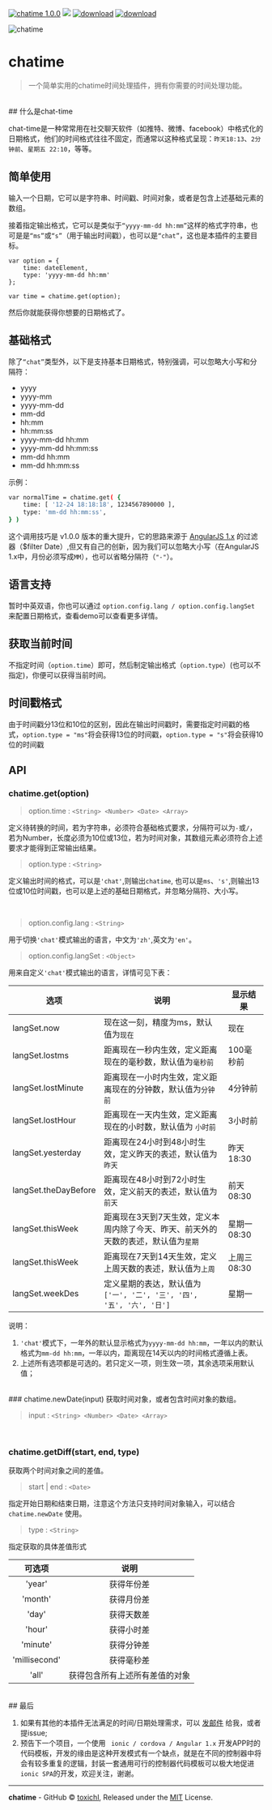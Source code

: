 [![chatime 1.0.0](https://img.shields.io/badge/chatime-1.0.0-brightgreen.svg)](https://github.com/toxichl/chatime)  [![](https://img.shields.io/packagist/l/doctrine/orm.svg)]() [![download](https://img.shields.io/badge/downloads-6KB-brightgreen.svg)]() [![download](https://img.shields.io/badge/language-zh%20%26%20en-ff69b4.svg)]() 

![chatime][1]

# chatime

> 一个简单实用的chatime时间处理插件，拥有你需要的时间处理功能。

<br/>
## 什么是chat-time

chat-time是一种常常用在社交聊天软件（如推特、微博、facebook）中格式化的日期格式，他们的时间格式往往不固定，而通常以这种格式呈现：`昨天18:13`、`2分钟前`、`星期五 22:10`，等等。
<br/>
## 简单使用

输入一个日期，它可以是字符串、时间戳、时间对象，或者是包含上述基础元素的数组。

接着指定输出格式，它可以是类似于`“yyyy-mm-dd hh:mm”`这样的格式字符串，也可是是`“ms”`或`“s”`（用于输出时间戳），也可以是`“chat”`，这也是本插件的主要目标。
```
var option = {
    time: dateElement,
    type: 'yyyy-mm-dd hh:mm'
};

var time = chatime.get(option);
```

然后你就能获得你想要的日期格式了。
<br/>
## 基础格式
除了`“chat”`类型外，以下是支持基本日期格式，特别强调，可以忽略大小写和分隔符：


- yyyy 
- yyyy-mm
- yyyy-mm-dd
- mm-dd
- hh:mm
- hh:mm:ss
- yyyy-mm-dd hh:mm
- yyyy-mm-dd hh:mm:ss
- mm-dd hh:mm
- mm-dd hh:mm:ss

示例：
```bash
var normalTime = chatime.get( {
    time: [ '12-24 18:18:18', 1234567890000 ],
    type: 'mm-dd hh:mm:ss',
} )
```

这个调用技巧是 v1.0.0 版本的重大提升，它的思路来源于 [AngularJS 1.x][2] 的过滤器（$filter Date）,但又有自己的创新，因为我们可以忽略大小写（在AngularJS 1.x中，月份必须写成`MM`），也可以省略分隔符（`"-"`）。
<br/>
## 语言支持

暂时中英双语，你也可以通过 `option.config.lang / option.config.langSet` 来配置日期格式，查看demo可以查看更多详情。
<br/>

## 获取当前时间

不指定时间（`option.time`）即可，然后制定输出格式（`option.type`）(也可以不指定)，你便可以获得当前时间。
<br/>
## 时间戳格式

由于时间戳分13位和10位的区别，因此在输出时间戳时，需要指定时间戳的格式，`option.type = "ms"`将会获得13位的时间戳，`option.type = "s"`将会获得10位的时间戳
<br/>
## API

### chatime.get(option)



> option.time : `<String> <Number> <Date> <Array>`    



定义待转换的时间，若为字符串，必须符合基础格式要求，分隔符可以为`-`或`/`，若为Number，长度必须为10位或13位，若为时间对象，其数组元素必须符合上述要求才能得到正常输出结果。
<br/>
> option.type : `<String> `



定义输出时间的格式，可以是`'chat'`,则输出`chatime`, 也可以是`ms`、`'s'`,则输出13位或10位时间戳，也可以是上述的基础日期格式，并忽略分隔符、大小写。

<br/>

> option.config.lang : `<String>`



用于切换`'chat'`模式输出的语言，中文为`'zh'`,英文为`'en'`。
<br/>
> option.config.langSet : `<Object>`

用来自定义`'chat'`模式输出的语言，详情可见下表：

选项 | 说明 | 显示结果
---|---|---
langSet.now | 现在这一刻，精度为ms，默认值为`现在`| 现在
langSet.lostms | 距离现在一秒内生效，定义距离现在的毫秒数，默认值为`毫秒前`  | 100毫秒前
langSet.lostMinute | 距离现在一小时内生效，定义距离现在的分钟数，默认值为`分钟前` |4分钟前
langSet.lostHour | 距离现在一天内生效，定义距离现在的小时数，默认值为 `小时前` |3小时前
langSet.yesterday | 距离现在24小时到48小时生效，定义昨天的表述，默认值为`昨天` | 昨天 18:30
langSet.theDayBefore | 距离现在48小时到72小时生效，定义前天的表述，默认值为`前天`  | 前天 08:30
langSet.thisWeek | 距离现在3天到7天生效，定义本周内除了今天、昨天、前天外的天数的表述，默认值为`星期`  | 星期一 08:30
langSet.thisWeek | 距离现在7天到14天生效，定义上周天数的表述，默认值为`上周`  | 上周三 08:30
langSet.weekDes | 定义星期的表达，默认值为`['一', '二', '三', '四', '五', '六', '日']` | 星期一

说明：
1. `'chat'`模式下，一年外的默认显示格式为`yyyy-mm-dd hh:mm`，一年以内的默认格式为`mm-dd hh:mm`，一年以内，距离现在14天以内的时间格式遵循上表。
2. 上述所有选项都是可选的。若只定义一项，则生效一项，其余选项采用默认值；
<br/>
### chatime.newDate(input)
获取时间对象，或者包含时间对象的数组。

> input : `<String> <Number> <Date> <Array>`

<br/>

### chatime.getDiff(start, end, type)

获取两个时间对象之间的差值。
<br/>
> start \| end : `<Date>`



指定开始日期和结束日期，注意这个方法只支持时间对象输入，可以结合 `chatime.newDate` 使用。
<br/>
> type : `<String>`



指定获取的具体差值形式


可选项 | 说明 
:---:|:---: 
'year' | 获得年份差
'month' | 获得月份差
'day' | 获得天数差
'hour' | 获得小时差
'minute' | 获得分钟差
'millisecond' | 获得毫秒差
'all' | 获得包含所有上述所有差值的对象

<br/>
## 最后

1. 如果有其他的本插件无法满足的时间/日期处理需求，可以 [发邮件](https://github.com/toxichl) 给我，或者提issue;
2. 预告下一个项目，一个使用 ` ionic / cordova / Angular 1.x` 开发APP时的代码模板，开发的缘由是这种开发模式有一个缺点，就是在不同的控制器中将会有较多重复的逻辑，封装一套通用可行的控制器代码模板可以极大地促进`ionic SPA`的开发，欢迎关注，谢谢。

---

**chatime** - GitHub © [toxichl](https://github.com/toxichl), Released under the [MIT]() License.<br>


  [1]: https://raw.githubusercontent.com/toxichl/chatime/master/img/chatime-poster.jpg
  [2]: https://angularjs.org/
